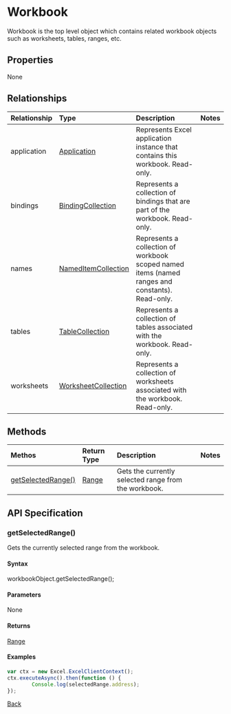 # Workbook

Workbook is the top level object which contains related workbook objects such as worksheets, tables, ranges, etc.

## Properties
None

## Relationships
| Relationship | Type    |Description|Notes |
|:---------------|:--------|:----------|:-----|
|application|[Application](application.md)|Represents Excel application instance that contains this workbook. Read-only.||
|bindings|[BindingCollection](bindingcollection.md)|Represents a collection of bindings that are part of the workbook. Read-only.||
|names|[NamedItemCollection](nameditemcollection.md)|Represents a collection of workbook scoped named items (named ranges and constants). Read-only.||
|tables|[TableCollection](tablecollection.md)|Represents a collection of tables associated with the workbook. Read-only.||
|worksheets|[WorksheetCollection](worksheetcollection.md)|Represents a collection of worksheets associated with the workbook. Read-only.||
## Methods

| Methos           | Return Type    |Description|Notes |
|:---------------|:--------|:----------|:-----|
|[getSelectedRange()](#getselectedrange)|[Range](range.md)|Gets the currently selected range from the workbook.||

## API Specification

### getSelectedRange()
Gets the currently selected range from the workbook.

#### Syntax
workbookObject.getSelectedRange();

#### Parameters
None

#### Returns
[Range](range.md)

#### Examples

```js
var ctx = new Excel.ExcelClientContext();
ctx.executeAsync().then(function () {
		Console.log(selectedRange.address);
});
```
[Back](#methods)

